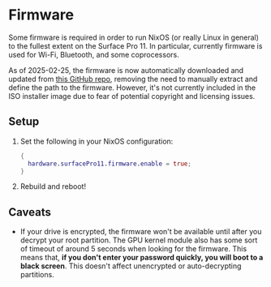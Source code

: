 # Firmware

Some firmware is required in order to run NixOS (or really Linux in general) to
the fullest extent on the Surface Pro 11. In particular, currently firmware is
used for Wi-Fi, Bluetooth, and some coprocessors.

As of 2025-02-25, the firmware is now automatically downloaded and updated from
[this GitHub repo][1], removing the need to manually extract and define the
path to the firmware. However, it's not currently included in the ISO installer
image due to fear of potential copyright and licensing issues.


## Setup

1. Set the following in your NixOS configuration:

   ```nix
   {
     hardware.surfacePro11.firmware.enable = true;
   }
   ```

2. Rebuild and reboot!


## Caveats

- If your drive is encrypted, the firmware won't be available until after you
  decrypt your root partition. The GPU kernel module also has some sort of
  timeout of around 5 seconds when looking for the firmware. This means that,
  **if you don't enter your password quickly, you will boot to a black
  screen**. This doesn't affect unencrypted or auto-decrypting partitions.

[1]: https://github.com/WOA-Project/Qualcomm-Reference-Drivers/tree/master/Surface/8380_DEN
